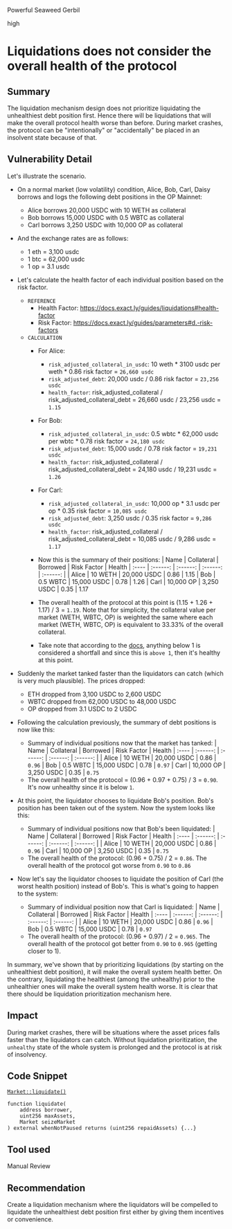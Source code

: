 Powerful Seaweed Gerbil

high

# Liquidations does not consider the overall health of the protocol

## Summary
The liquidation mechanism design does not prioritize liquidating the unhealthiest debt position first. Hence there will be liquidations that will make the overall protocol health worse than before. During market crashes, the protocol can be "intentionally" or "accidentally" be placed in an insolvent state because of that.

## Vulnerability Detail
Let's illustrate the scenario.
- On a normal market (low volatility) condition, Alice, Bob, Carl, Daisy borrows and logs the following debt positions in the OP Mainnet:
    - Alice borrows 20,000 USDC with 10 WETH as collateral
    - Bob borrows 15,000 USDC with 0.5 WBTC as collateral
    - Carl borrows 3,250 USDC with 10,000 OP as collateral

- And the exchange rates are as follows:
    - 1 eth = 3,100 usdc
    - 1 btc = 62,000 usdc
    - 1 op = 3.1 usdc

- Let's calculate the health factor of each individual position based on the risk factor. 
    - `REFERENCE`
        - Health Factor: https://docs.exact.ly/guides/liquidations#health-factor 
        - Risk Factor: https://docs.exact.ly/guides/parameters#d.-risk-factors
    - `CALCULATION`
        - For Alice:
            - `risk_adjusted_collateral_in_usdc`: 10 weth * 3100 usdc per weth * 0.86 risk factor  = `26,660 usdc`
            - `risk_adjusted_debt`: 20,000 usdc / 0.86 risk factor = `23,256 usdc`
            - `health_factor`: risk_adjusted_collateral / risk_adjusted_collateral_debt = 26,660 usdc / 23,256 usdc = `1.15`
        - For Bob: 
            - `risk_adjusted_collateral_in_usdc`: 0.5 wbtc * 62,000 usdc per wbtc * 0.78 risk factor  = `24,180 usdc`
            - `risk_adjusted_debt`: 15,000 usdc / 0.78 risk factor = `19,231 usdc`
            - `health_factor`: risk_adjusted_collateral / risk_adjusted_collateral_debt = 24,180 usdc / 19,231 usdc = `1.26`
        
        - For Carl:
            - `risk_adjusted_collateral_in_usdc`: 10,000 op * 3.1 usdc per op * 0.35 risk factor  = `10,085 usdc`
            - `risk_adjusted_debt`: 3,250 usdc / 0.35 risk factor = `9,286 usdc`
            - `health_factor`: risk_adjusted_collateral / risk_adjusted_collateral_debt = 10,085 usdc / 9,286 usdc = `1.17`
        
        - Now this is the summary of their positions: 
            | Name  | Collateral | Borrowed | Risk Factor | Health
            | :---- | :------: | :------: | :------: | :------: |
            | Alice | 10 WETH  | 20,000 USDC | 0.86 | 1.15
            | Bob   | 0.5 WBTC | 15,000 USDC | 0.78 | 1.26
            | Carl  | 10,000 OP | 3,250 USDC | 0.35 | 1.17
        
        - The overall health of the protocol at this point is (1.15 + 1.26 + 1.17) / 3 = `1.19`. Note that for simplicity, the collateral value per market (WETH, WBTC, OP) is weighted the same where each market (WETH, WBTC, OP) is equivalent to 33.33% of the overall collateral. 
        
        - Take note that according to the [docs](https://docs.exact.ly/guides/liquidations#health-factor), anything below 1 is considered a shortfall and since this is `above 1`, then it's healthy at this point.

- Suddenly the market tanked faster than the liquidators can catch (which is very much plausible). The prices dropped:
    - ETH dropped from 3,100 USDC to 2,600 USDC
    - WBTC dropped from 62,000 USDC to 48,000 USDC
    - OP dropped from 3.1 USDC to 2 USDC 

- Following the calculation previously, the summary of debt positions is now like this:
    - Summary of individual positions now that the market has tanked: 
        | Name  | Collateral | Borrowed | Risk Factor | Health
        | :---- | :------: | :------: | :------: | :------: |
        | Alice | 10 WETH  | 20,000 USDC | 0.86 | `0.96`
        | Bob   | 0.5 WBTC | 15,000 USDC | 0.78 | `0.97`
        | Carl  | 10,000 OP | 3,250 USDC | 0.35 | `0.75`
    - The overall health of the protocol = (0.96 + 0.97 + 0.75) / 3 = `0.90`. It's now unhealthy since it is below `1`.

- At this point, the liquidator chooses to liquidate Bob's position. Bob's position has been taken out of the system. Now the system looks like this: 
    - Summary of individual positions now that Bob's been liquidated:
        | Name  | Collateral | Borrowed | Risk Factor | Health
        | :---- | :------: | :------: | :------: | :------: |
        | Alice | 10 WETH  | 20,000 USDC | 0.86 | `0.96`
        | Carl  | 10,000 OP | 3,250 USDC | 0.35 | `0.75`
    - The overall health of the protocol: (0.96 + 0.75) / 2 = `0.86`. The overall health of the protocol got worse from `0.90` to `0.86`

- Now let's say the liquidator chooses to liquidate the position of Carl (the worst health position) instead of Bob's. This is what's going to happen to the system:
    - Summary of individual position now that Carl is liquidated:
        | Name  | Collateral | Borrowed | Risk Factor | Health
        | :---- | :------: | :------: | :------: | :------: |
        | Alice | 10 WETH  | 20,000 USDC | 0.86 | `0.96`
        | Bob   | 0.5 WBTC | 15,000 USDC | 0.78 | `0.97`
    - The overall health of the protocol: (0.96 + 0.97) / 2 = `0.965`. The overall health of the protocol got better from `0.90` to `0.965` (getting closer to 1).

In summary, we've shown that by prioritizing liquidations (by starting on the unhealthiest debt position), it will make the overall system health better. On the contrary, liquidating the healthiest (among the unhealthy) prior to the unhealthier ones will make the overall system health worse. It is clear that there should be liquidation prioritization mechanism here. 

## Impact
During market crashes, there will be situations where the asset prices falls faster than the liquidators can catch. Without liquidation prioritization, the `unhealthy` state of the whole system is prolonged and the protocol is at risk of insolvency.

## Code Snippet
[`Market::liquidate()`](https://github.com/sherlock-audit/2024-04-interest-rate-model/blob/8f6ef1b0868d3ea3a98a5ab7e8b3a164857681d7/protocol/contracts/Market.sol#L545-L614)
    
```solidity
function liquidate(
    address borrower,
    uint256 maxAssets,
    Market seizeMarket
) external whenNotPaused returns (uint256 repaidAssets) {...}
```
## Tool used
Manual Review

## Recommendation
Create a liquidation mechanism where the liquidators will be compelled to liquidate the unhealthiest debt position first either by giving them incentives or convenience.